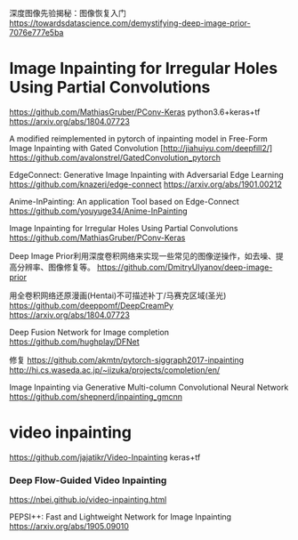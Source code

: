 
深度图像先验揭秘：图像恢复入门
https://towardsdatascience.com/demystifying-deep-image-prior-7076e777e5ba

# Image Inpainting for Irregular Holes Using Partial Convolutions
https://github.com/MathiasGruber/PConv-Keras
python3.6+keras+tf
https://arxiv.org/abs/1804.07723

A modified reimplemented in pytorch of inpainting model in Free-Form Image Inpainting with Gated Convolution [http://jiahuiyu.com/deepfill2/]
https://github.com/avalonstrel/GatedConvolution_pytorch


EdgeConnect: Generative Image Inpainting with Adversarial Edge Learning
https://github.com/knazeri/edge-connect
https://arxiv.org/abs/1901.00212

Anime-InPainting: An application Tool based on Edge-Connect
https://github.com/youyuge34/Anime-InPainting

Image Inpainting for Irregular Holes Using Partial Convolutions
https://github.com/MathiasGruber/PConv-Keras

Deep Image Prior利用深度卷积网络来实现一些常见的图像逆操作，如去噪、提高分辨率、图像修复等。
https://github.com/DmitryUlyanov/deep-image-prior

用全卷积网络还原漫画(Hentai)不可描述补丁/马赛克区域(圣光)
https://github.com/deeppomf/DeepCreamPy
https://arxiv.org/abs/1804.07723


Deep Fusion Network for Image completion
https://github.com/hughplay/DFNet

修复
https://github.com/akmtn/pytorch-siggraph2017-inpainting
http://hi.cs.waseda.ac.jp/~iizuka/projects/completion/en/​

Image Inpainting via Generative Multi-column Convolutional Neural Network
https://github.com/shepnerd/inpainting_gmcnn

# video inpainting
https://github.com/jajatikr/Video-Inpainting
keras+tf

### Deep Flow-Guided Video Inpainting
https://nbei.github.io/video-inpainting.html

PEPSI++: Fast and Lightweight Network for Image Inpainting
https://arxiv.org/abs/1905.09010